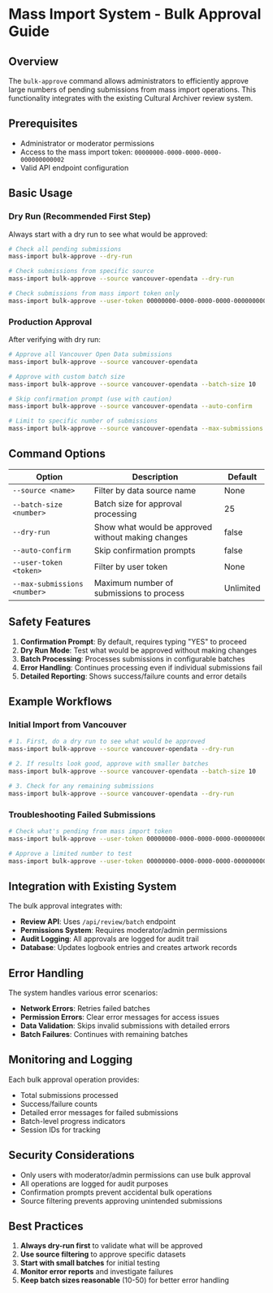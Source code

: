 # Mass Import System - Bulk Approval Guide

## Overview

The `bulk-approve` command allows administrators to efficiently approve large numbers of pending submissions from mass import operations. This functionality integrates with the existing Cultural Archiver review system.

## Prerequisites

- Administrator or moderator permissions
- Access to the mass import token: `00000000-0000-0000-0000-000000000002`
- Valid API endpoint configuration

## Basic Usage

### Dry Run (Recommended First Step)

Always start with a dry run to see what would be approved:

```bash
# Check all pending submissions
mass-import bulk-approve --dry-run

# Check submissions from specific source
mass-import bulk-approve --source vancouver-opendata --dry-run

# Check submissions from mass import token only
mass-import bulk-approve --user-token 00000000-0000-0000-0000-000000000002 --dry-run
```

### Production Approval

After verifying with dry run:

```bash
# Approve all Vancouver Open Data submissions
mass-import bulk-approve --source vancouver-opendata

# Approve with custom batch size
mass-import bulk-approve --source vancouver-opendata --batch-size 10

# Skip confirmation prompt (use with caution)
mass-import bulk-approve --source vancouver-opendata --auto-confirm

# Limit to specific number of submissions
mass-import bulk-approve --source vancouver-opendata --max-submissions 50
```

## Command Options

| Option | Description | Default |
|--------|-------------|---------|
| `--source <name>` | Filter by data source name | None |
| `--batch-size <number>` | Batch size for approval processing | 25 |
| `--dry-run` | Show what would be approved without making changes | false |
| `--auto-confirm` | Skip confirmation prompts | false |
| `--user-token <token>` | Filter by user token | None |
| `--max-submissions <number>` | Maximum number of submissions to process | Unlimited |

## Safety Features

1. **Confirmation Prompt**: By default, requires typing "YES" to proceed
2. **Dry Run Mode**: Test what would be approved without making changes
3. **Batch Processing**: Processes submissions in configurable batches
4. **Error Handling**: Continues processing even if individual submissions fail
5. **Detailed Reporting**: Shows success/failure counts and error details

## Example Workflows

### Initial Import from Vancouver

```bash
# 1. First, do a dry run to see what would be approved
mass-import bulk-approve --source vancouver-opendata --dry-run

# 2. If results look good, approve with smaller batches
mass-import bulk-approve --source vancouver-opendata --batch-size 10

# 3. Check for any remaining submissions
mass-import bulk-approve --source vancouver-opendata --dry-run
```

### Troubleshooting Failed Submissions

```bash
# Check what's pending from mass import token
mass-import bulk-approve --user-token 00000000-0000-0000-0000-000000000002 --dry-run

# Approve a limited number to test
mass-import bulk-approve --user-token 00000000-0000-0000-0000-000000000002 --max-submissions 5
```

## Integration with Existing System

The bulk approval integrates with:

- **Review API**: Uses `/api/review/batch` endpoint
- **Permissions System**: Requires moderator/admin permissions
- **Audit Logging**: All approvals are logged for audit trail
- **Database**: Updates logbook entries and creates artwork records

## Error Handling

The system handles various error scenarios:

- **Network Errors**: Retries failed batches
- **Permission Errors**: Clear error messages for access issues
- **Data Validation**: Skips invalid submissions with detailed errors
- **Batch Failures**: Continues with remaining batches

## Monitoring and Logging

Each bulk approval operation provides:

- Total submissions processed
- Success/failure counts
- Detailed error messages for failed submissions
- Batch-level progress indicators
- Session IDs for tracking

## Security Considerations

- Only users with moderator/admin permissions can use bulk approval
- All operations are logged for audit purposes
- Confirmation prompts prevent accidental bulk operations
- Source filtering prevents approving unintended submissions

## Best Practices

1. **Always dry-run first** to validate what will be approved
2. **Use source filtering** to approve specific datasets
3. **Start with small batches** for initial testing
4. **Monitor error reports** and investigate failures
5. **Keep batch sizes reasonable** (10-50) for better error handling